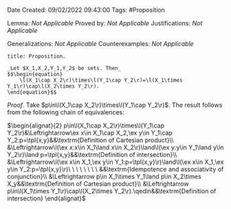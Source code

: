 <div class="topSpace"></div>

Date Created: 09/02/2022 09:43:00
Tags: #Proposition

Lemma: _Not Applicable_
Proved by: _Not Applicable_
Justifications: _Not Applicable_

Generalizations: _Not Applicable_
Counterexamples: _Not Applicable_

``` ad-Proposition
title: Proposition.

_Let $X_1,X_2,Y_1,Y_2$ be sets. Then_
$$\begin{equation}
    \l(X_1\cap X_2\r)\times\l(Y_1\cap Y_2\r)=\l(X_1\times Y_1\r)\cap\l(X_2\times Y_2\r).
\end{equation}$$

```

_Proof_. Take $p\in\l(X_1\cap X_2\r)\times\l(Y_1\cap Y_2\r)$. The result follows from the following chain of equivalences:

$\begin{alignat}{2}
    p\in\l(X_1\cap X_2\r)\times\l(Y_1\cap Y_2\r)&\Leftrightarrow\ex x\in X_1\cap X_2,\ex y\in Y_1\cap Y_2:p=\tpl{x,y}&&\textrm{Definition of Cartesian product}\\
    &\Leftrightarrow\l(\ex x:x\in X_1\land x\in X_2\r)\land\l(\ex y:y\in Y_1\land y\in Y_2\r)\land p=\tpl{x,y}&&\textrm{Definition of intersection}\\
    &\Leftrightarrow\l(\ex x\in X_1,\ex y\in Y_1:p=\tpl{x,y}\r)\land\l(\ex x\in X_1,\ex y\in Y_2:p=\tpl{x,y}\r)\ \ \ \ \ \ \ \ &&\textrm{Idempotence and associativity of conjunction}\\
    &\Leftrightarrow p\in X_1\times Y_1\land p\in X_2\times X_y&&\textrm{Definition of Cartesian product}\\
    &\Leftrightarrow p\in\l(X_1\times Y_1\r)\cap\l(X_2\times Y_2\r).\qedin&&\textrm{Definition of intersection}
\end{alignat}$
